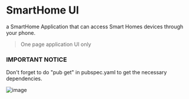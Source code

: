 # SmartHome UI

a SmartHome Application that can access Smart Homes devices through your phone.
> One page application UI only

### IMPORTANT NOTICE
Don't forget to do "pub get" in pubspec.yaml to get the necessary dependencies.

![image](https://github.com/user-attachments/assets/c2392b12-7eb3-4c8c-826f-7e0f01b26b9e)
